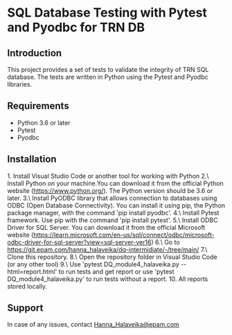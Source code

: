 # SQL Database Testing with Pytest and Pyodbc for TRN DB

## Introduction

This project provides a set of tests to validate the integrity of TRN SQL database. The tests are written in Python using the Pytest and Pyodbc libraries.

## Requirements

- Python 3.6 or later
- Pytest
- Pyodbc

## Installation

1\. Install Visual Studio Code or another tool for working with Python
2.\ Install Python on your machine.You can download it from the official Python website (https://www.python.org/). The Python version should be 3.6 or later.
3.\ Install PyODBC library that allows connection to databases using ODBC (Open Database Connectivity). You can install it using pip, the Python package manager, with the command 'pip install pyodbc'.
4.\ Install Pytest framework. Use pip with the command 'pip install pytest'.
5.\ Install ODBC Driver for SQL Server. You can download it from the official Microsoft website (https://learn.microsoft.com/en-us/sql/connect/odbc/microsoft-odbc-driver-for-sql-server?view=sql-server-ver16)
6.\ Go to https://git.epam.com/hanna_halaveika/dq-intermidiate/-/tree/main/
7.\ Clone this repository.
8.\ Open the repository folder in Visual Studio Code (or any other tool)
9.\ Use 'pytest DQ_module4_halaveika.py --html=report.html' to run tests and get report or use 'pytest DQ_module4_halaveika.py' to run tests without a report. 10. All reports stored locally.

## Support

In case of any issues, contact Hanna_Halaveika@epam.com
